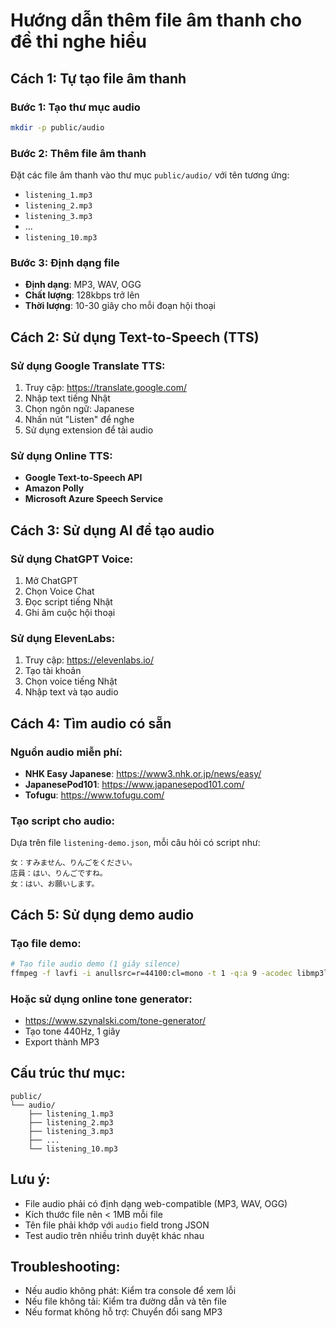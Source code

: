 # Hướng dẫn thêm file âm thanh cho đề thi nghe hiểu

## Cách 1: Tự tạo file âm thanh

### Bước 1: Tạo thư mục audio
```bash
mkdir -p public/audio
```

### Bước 2: Thêm file âm thanh
Đặt các file âm thanh vào thư mục `public/audio/` với tên tương ứng:
- `listening_1.mp3`
- `listening_2.mp3`
- `listening_3.mp3`
- ...
- `listening_10.mp3`

### Bước 3: Định dạng file
- **Định dạng**: MP3, WAV, OGG
- **Chất lượng**: 128kbps trở lên
- **Thời lượng**: 10-30 giây cho mỗi đoạn hội thoại

## Cách 2: Sử dụng Text-to-Speech (TTS)

### Sử dụng Google Translate TTS:
1. Truy cập: https://translate.google.com/
2. Nhập text tiếng Nhật
3. Chọn ngôn ngữ: Japanese
4. Nhấn nút "Listen" để nghe
5. Sử dụng extension để tải audio

### Sử dụng Online TTS:
- **Google Text-to-Speech API**
- **Amazon Polly**
- **Microsoft Azure Speech Service**

## Cách 3: Sử dụng AI để tạo audio

### Sử dụng ChatGPT Voice:
1. Mở ChatGPT
2. Chọn Voice Chat
3. Đọc script tiếng Nhật
4. Ghi âm cuộc hội thoại

### Sử dụng ElevenLabs:
1. Truy cập: https://elevenlabs.io/
2. Tạo tài khoản
3. Chọn voice tiếng Nhật
4. Nhập text và tạo audio

## Cách 4: Tìm audio có sẵn

### Nguồn audio miễn phí:
- **NHK Easy Japanese**: https://www3.nhk.or.jp/news/easy/
- **JapanesePod101**: https://www.japanesepod101.com/
- **Tofugu**: https://www.tofugu.com/

### Tạo script cho audio:
Dựa trên file `listening-demo.json`, mỗi câu hỏi có script như:

```
女：すみません、りんごをください。
店員：はい、りんごですね。
女：はい、お願いします。
```

## Cách 5: Sử dụng demo audio

### Tạo file demo:
```bash
# Tạo file audio demo (1 giây silence)
ffmpeg -f lavfi -i anullsrc=r=44100:cl=mono -t 1 -q:a 9 -acodec libmp3lame public/audio/listening_1.mp3
```

### Hoặc sử dụng online tone generator:
- https://www.szynalski.com/tone-generator/
- Tạo tone 440Hz, 1 giây
- Export thành MP3

## Cấu trúc thư mục:
```
public/
└── audio/
    ├── listening_1.mp3
    ├── listening_2.mp3
    ├── listening_3.mp3
    ├── ...
    └── listening_10.mp3
```

## Lưu ý:
- File audio phải có định dạng web-compatible (MP3, WAV, OGG)
- Kích thước file nên < 1MB mỗi file
- Tên file phải khớp với `audio` field trong JSON
- Test audio trên nhiều trình duyệt khác nhau

## Troubleshooting:
- Nếu audio không phát: Kiểm tra console để xem lỗi
- Nếu file không tải: Kiểm tra đường dẫn và tên file
- Nếu format không hỗ trợ: Chuyển đổi sang MP3 